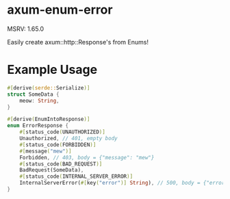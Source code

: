 # axum-enum-error

MSRV: 1.65.0

Easily create axum::http::Response's from Enums!

# Example Usage
```rs
#[derive(serde::Serialize)]
struct SomeData {
	meow: String,
}

#[derive(EnumIntoResponse)]
enum ErrorResponse {
	#[status_code(UNAUTHORIZED)]
	Unauthorized, // 401, empty body
	#[status_code(FORBIDDEN)]
	#[message("mew")]
	Forbidden, // 403, body = {"message": "mew"}
	#[status_code(BAD_REQUEST)]
	BadRequest(SomeData),
	#[status_code(INTERNAL_SERVER_ERROR)]
	InternalServerError(#[key("error")] String), // 500, body = {"error": STRING},
}
```
